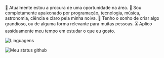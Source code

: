 💼 Atualmente estou a procura de uma oportunidade na área.
💜 Sou completamente apaixonado por programação, tecnologia, música, astronomia, ciência e claro pela minha noiva.
🎯 Tenho o sonho de criar algo grandioso, ou de alguma forma relevante para muitas pessoas.
⏳ Aplico assíduamente meu tempo em estudar o que eu gosto.

![Linguagens](https://github-readme-stats.vercel.app/api/top-langs/?username=WesleyTelesBenette&size_weight=0.5&count_weight=0.1&layout=donut&theme=midnight-purple)
>
![Meu status github](https://github-readme-stats.vercel.app/api?username=WesleyTelesBenette&size_weight=0.5&count_weight=0.5&show_icons=true&theme=midnight-purple)
